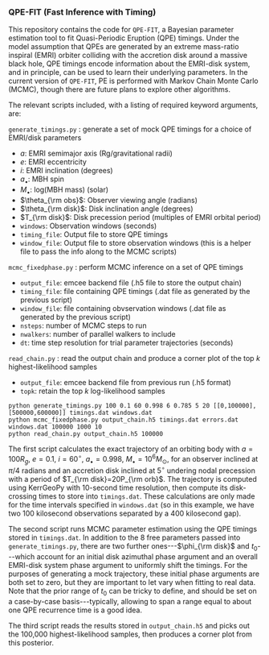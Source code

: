 ### QPE-FIT (Fast Inference with Timing)

This repository contains the code for `QPE-FIT`, a Bayesian parameter estimation tool to fit Quasi-Periodic Eruption (QPE) timings. Under the model assumption that QPEs are generated by an extreme mass-ratio inspiral (EMRI) orbiter colliding with the accretion disk around a massive black hole, QPE timings encode information about the EMRI-disk system, and in principle, can be used to learn their underlying parameters. In the current version of `QPE-FIT`, PE is performed with Markov Chain Monte Carlo (MCMC), though there are future plans to explore other algorithms.

The relevant scripts included, with a listing of required keyword arguments, are:

`generate_timings.py` : generate a set of mock QPE timings for a choice of EMRI/disk parameters
- $a$: EMRI semimajor axis (Rg/gravitational radii)
- $e$: EMRI eccentricity
- $i$: EMRI inclination (degrees)
- $a_\bullet$: MBH spin
- $M_\bullet$: log(MBH mass) (solar)
- $\theta_{\rm obs}$: Observer viewing angle (radians)
- $\theta_{\rm disk}$: Disk inclination angle (degrees)
- $T_{\rm disk}$: Disk precession period (multiples of EMRI orbital period)
- `windows`: Observation windows (seconds)
- `timing_file`: Output file to store QPE timings
- `window_file`: Output file to store observation windows (this is a helper file to pass the info along to the MCMC scripts)

`mcmc_fixedphase.py` : perform MCMC inference on a set of QPE timings
- `output_file`: emcee backend file (.h5 file to store the output chain)
- `timing_file`: file containing QPE timings (.dat file as generated by the previous script)
- `window_file`: file containing obvservation windows (.dat file as generated by the previous script)
- `nsteps`: number of MCMC steps to run
- `nwalkers`: number of parallel walkers to include
- `dt`: time step resolution for trial parameter trajectories (seconds)

`read_chain.py` : read the output chain and produce a corner plot of the top $k$ highest-likelihood samples
- `output_file`: emcee backend file from previous run (.h5 format)
- `topk`: retain the top $k$ log-likelihood samples

```
python generate_timings.py 100 0.1 60 0.998 6 0.785 5 20 [[0,100000],[500000,600000]] timings.dat windows.dat
python mcmc_fixedphase.py output_chain.h5 timings.dat errors.dat windows.dat 100000 1000 10
python read_chain.py output_chain.h5 100000
```

The first script calculates the exact trajectory of an orbiting body with $a=100R_g$, $e=0.1$, $i=60^\circ$, $a_\bullet=0.998$, $M_\bullet=10^6M_\odot$, for an observer inclined at $\pi/4$ radians and an accretion disk inclined at $5^\circ$ undering nodal precession with a period of $T_{\rm disk}=20P_{\rm orb}$. The trajectory is computed using KerrGeoPy with 10-second time resolution, then compute its disk-crossing times to store into `timings.dat`. These calculations are only made for the time intervals specified in `windows.dat` (so in this example, we have two 100 kilosecond observations separated by a 400 kilosecond gap).

The second script runs MCMC parameter estimation using the QPE timings stored in `timings.dat`. In addition to the 8 free parameters passed into `generate_timings.py`, there are two further ones---$\phi_{\rm disk}$ and $t_0$---which account for an initial disk azimuthal phase argument and an overall EMRI-disk system phase argument to uniformly shift the timings. For the purposes of generating a mock trajectory, these initial phase arguments are both set to zero, but they are important to let vary when fitting to real data. Note that the prior range of $t_0$ can be tricky to define, and should be set on a case-by-case basis---typically, allowing to span a range equal to about one QPE recurrence time is a good idea.

The third script reads the results stored in `output_chain.h5` and picks out the 100,000 highest-likelihood samples, then produces a corner plot from this posterior.
